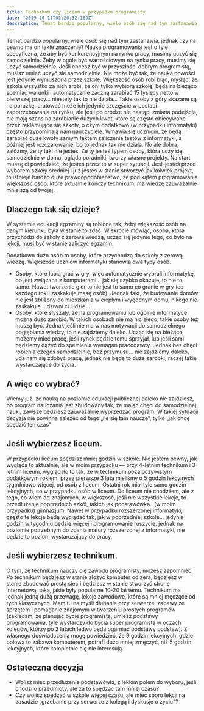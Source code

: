 ```yaml
---
title: Technikum czy liceum w przypadku programisty
date: "2019-10-11T01:20:32.169Z"
description: Temat bardzo popularny, wiele osób się nad tym zastanawia, jednak czy na pewno ma on takie znaczenie?
---
```


Temat bardzo popularny, wiele osób się nad tym zastanawia, jednak czy na pewno ma on takie znaczenie? Nauka programowania jest o tyle specyficzna, że aby być konkurencyjnym na rynku pracy, musimy uczyć się samodzielnie. Żeby w ogóle być wartościowym na rynku pracy, musimy się uczyć samodzielnie. Jeśli chcesz być w przyszłości dobrym programistą, musisz umieć uczyć się samodzielnie. Nie może być tak, że nauka nowości jest jedynie wymuszona przez szkołę. Większość osób robi błąd, myśląc, że szkoła wszystko za nich zrobi, że oni tylko wybiorą szkołę, będą na bieżąco spełniać warunki i automatycznie zaczną zarabiać 15 tysięcy netto w pierwszej pracy... niestety tak to nie działa... Takie osoby z góry skazane są na porażkę, uratować może ich jedynie szczęście w postaci zapotrzebowania na rynku, ale jeśli po drodze nie nastąpi zmiana podejścia, nie mają szans na zarabianie dużych kwot, które są często obiecywane przez reklamujące się szkoły, o czym dodatkowo (w przypadku informatyki) często przypominają nam nauczyciele. Wmawia się uczniom, że będą zarabiać duże kwoty samym faktem zaliczenia testów z informatyki, a później jest rozczarowanie, bo to jednak tak nie działa. No ale dobra, załóżmy, że ty taki nie jesteś. Że ty jesteś typem osoby, która uczy się samodzielnie w domu, ogląda poradniki, tworzy własne projekty. Na start muszę ci powiedzieć, że jesteś przez to w super sytuacji. Jeśli jesteś przed wyborem szkoły średniej i już jesteś w stanie stworzyć jakikolwiek projekt, to istnieje bardzo duże prawdopodobieństwo, że pod kątem programowania większość osób, które aktualnie kończy technikum, ma wiedzę zauważalnie mniejszą od twojej.

## **Dlaczego tak się dzieje?**

W systemie edukacji egzaminy są robione tak, żeby większość osób na danym kierunku była w stanie to zdać. W skrócie mówiąc, osoba, która przychodzi do szkoły z zerową wiedzą, ucząc się jedynie tego, co było na lekcji, musi być w stanie zaliczyć egzamin.

Dodatkowo dużo osób to osoby, które przychodzą do szkoły z zerową wiedzą. Większość uczniów informatyki stanowią dwa typy osób.

*   Osoby, które lubią grać w gry, więc automatycznie wybrali informatykę, bo jest związana z komputerami... jak się szybko okazuje, to nie to samo. Nawet tworzenie gier to nie jest to samo co granie w gry (co każdego roku zaskakuje masę osób). Jednak fakt, że budowanie domów nie jest zbliżony do mieszkania w ciepłym i wygodnym domu, nikogo nie zaskakuje... dziwni ci ludzie...
*   Osoby, które słyszały, że na programowaniu lub ogólnie informatyce można dużo zarobić. W takich osobach nie ma nic złego, takie osoby też muszą być. Jednak jeśli nie ma w nas motywacji do samodzielnego pogłębiania wiedzy, to nie zajdziemy daleko. Ucząc się na bieżąco, możemy mieć pracę, jeśli rynek będzie temu sprzyjał, lub jeśli sami będziemy dążyć do spełnienia wymagań pracodawcy. Jednak bez chęci robienia czegoś samodzielnie, bez przymusu... nie zajdziemy daleko, uda nam się zdobyć pracę, jednak nie będą to duże zarobki, raczej takie wystarczające do życia.

## **A więc co wybrać?**

Wiemy już, że nauką na poziomie edukacji publicznej daleko nie zajdziesz, bo program nauczania jest zbudowany tak, że mając chęci do samodzielnej nauki, zawsze będziesz zauważalnie wyprzedzać program. W takiej sytuacji decyzja nie powinna zależeć od tego „ile się tam nauczę”, tylko „jak chcę spędzić ten czas”

## **Jeśli wybierzesz liceum.**

W przypadku liceum spędzisz mniej godzin w szkole. Nie jestem pewny, jak wygląda to aktualnie, ale w moim przypadku — przy 4-letnim technikum i 3-letnim liceum, wyglądało to tak, że w technikum poza oczywistym dodatkowym rokiem, przez pierwsze 3 lata mieliśmy o 5 godzin lekcyjnych tygodniowo więcej, od osób z liceum. Ostatni rok miał tyle samo godzin lekcyjnych, co w przypadku osób w liceum. Do liceum nie chodziłem, ale z tego, co wiem od znajomych, w większość, jeśli nie wszystkie lekcje, to przedłużenie poprzednich szkół, takich jak podstawówka i (w moim przypadku) gimnazjum. Nawet w przypadku rozszerzonej informatyki, często te lekcje będą wyglądać tak, jak w poprzedniej szkole... jedynie godzin w tygodniu będzie więcej i programowanie ruszycie, jednak na poziomie potrzebnym do zdania matury rozszerzonej z informatyki, nie będzie to poziom wystarczający do pracy.

## **Jeśli wybierzesz technikum.**

O tym, że technikum nauczy cię zawodu programisty, możesz zapomnieć. Po technikum będziesz w stanie złożyć komputer od zera, będziesz w stanie zbudować prostą sieć i będziesz w stanie stworzyć stronę internetową, taką, jakie były popularne 10-20 lat temu. Technikum ma jednak jedną dużą przewagę, lekcje zawodowe, które są mniej męczące od tych klasycznych. Mam tu na myśli dłubanie przy serwerze, zabawy ze sprzętem i pomaganie znajomym w tworzeniu prostych programów (zakładam, że planując bycie programistą, umiesz podstawy programowania, tyle wystarczy do bycia super programistą w oczach kolegów, którzy po 2 latach ledwo będą ogarniać podstawy podstaw). Z własnego doświadczenia mogę powiedzieć, że 9 godzin lekcyjnych, gdzie połowa to zabawa komputerem, potrafi dużo mniej zmęczyć, niż 5 godzin lekcyjnych, które kompletnie cię nie interesują.

## **Ostateczna decyzja**

*   Wolisz mieć przedłużenie podstawówki, z lekkim polem do wyboru, jeśli chodzi o przedmioty, ale za to spędzać tam mniej czasu?
*   Czy wolisz spędzać w szkole więcej czasu, ale mieć sporo lekcji na zasadzie „grzebanie przy serwerze z kolegą i dyskusje o życiu”?